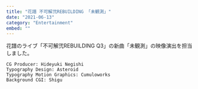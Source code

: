 ```yaml
---
title: "花譜 不可解弐REBUILDING 「未観測」"
date: "2021-06-13"
category: "Entertainment"
embed: ""
---
```


花譜のライブ「不可解弐REBUILDING Q3」の新曲「未観測」の映像演出を担当しました。

```plaintext
CG Producer: Hideyuki Negishi
Typography Design: Asteroid
Typography Motion Graphics: Cumuloworks
Background CGI: Shigu
```
